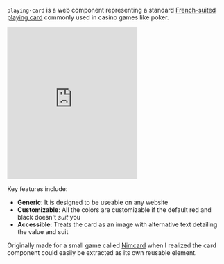 `playing-card` is a web component representing a standard [French-suited playing card](https://en.wikipedia.org/wiki/French-suited_playing_cards) commonly used in casino games like poker.

<iframe height="350" title="Codepen: Playing Card Demo" src="https://codepen.io/auroratide/embed/ZEaOdpM?default-tab=result" frameborder="no" loading="lazy" allowtransparency="true" allowfullscreen="true">
  See the Pen <a href="https://codepen.io/auroratide/pen/ZEaOdpM">
  Playing Card Demo</a> by Timothy Foster (<a href="https://codepen.io/auroratide">@auroratide</a>)
  on <a href="https://codepen.io">CodePen</a>.
</iframe>

Key features include:

* **Generic**: It is designed to be useable on any website
* **Customizable**: All the colors are customizable if the default red and black doesn't _suit_ you
* **Accessible**: Treats the card as an image with alternative text detailing the value and suit

Originally made for a small game called [Nimcard](/portfolio/nimcard) when I realized the card component could easily be extracted as its own reusable element.
